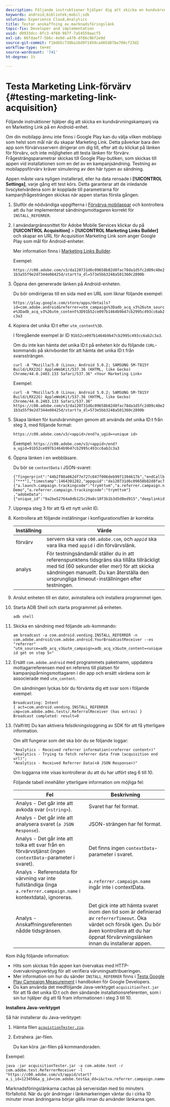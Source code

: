 ```yaml
---
description: Följande instruktioner hjälper dig att skicka en kundvärvningskampanj via en Marketing Link på en Android-enhet.
keywords: android;bibliotek;mobil;sdk
solution: Experience Cloud,Analytics
title: Testar anskaffning av marknadsföringslänk
topic-fix: Developer and implementation
uuid: d0933dcc-8fc3-4f60-987f-7a54559aacf5
exl-id: 86fdaef7-5b6c-4e9d-a470-df66c96f2e9d
source-git-commit: f18d65c738ba16d9f1459ca485d87be708cf23d2
workflow-type: tm+mt
source-wordcount: '741'
ht-degree: 1%

---
```


# Testa Marketing Link-förvärv {#testing-marketing-link-acquisition}

Följande instruktioner hjälper dig att skicka en kundvärvningskampanj via en Marketing Link på en Android-enhet.

Om din mobilapp ännu inte finns i Google Play kan du välja vilken mobilapp som helst som mål när du skapar Marketing Link. Detta påverkar bara den app som förvärvsservern dirigerar om dig till, efter att du klickat på länken för förvärv, och inte möjligheten att testa länken för förvärv. Frågesträngsparametrar skickas till Google Play-butiken, som skickas till appen vid installationen som en del av en kampanjsändning. Testning av mobilappsförvärv kräver simulering av den här typen av sändning.

Appen måste vara nyligen installerad, eller ha data rensade i **[!UICONTROL Settings]**, varje gång ett test körs. Detta garanterar att de inledande livscykelvärdena som är kopplade till parametrarna för kampanjfrågesträngen skickas när appen startas första gången.

1. Slutför de nödvändiga uppgifterna i [Förvärva mobilappar](/help/android/acquisition-main/acquisition.md) och kontrollera att du har implementerat sändningsmottagaren korrekt för `INSTALL_REFERRER`.
1. I användargränssnittet för Adobe Mobile Services klickar du på **[!UICONTROL Acquisition]** > **[!UICONTROL Marketing Links Builder]** och skapar en URL för Acquisition Marketing Link som anger Google Play som mål för Android-enheter.

   Mer information finns i [Marketing Links Builder](/help/using/acquisition-main/c-marketing-links-builder/c-marketing-links-builder.md).

   Exempel:

   `https://c00.adobe.com/v3/da120731d6c09658b82d8fac78da1d5fc2d09c48e21b3a55f9e2d7344e08425d/start?a_dl=573e5bb3248a501360c2890b`

1. Öppna den genererade länken på Android-enheten.

   Du bör omdirigeras till en sida med en URL som liknar följande exempel:

   `https://play.google.com/store/apps/details?id=com.adobe.android&referrer=utm_campaign%3Dadb_acq_v3%26utm_source%3Dadb_acq_v3%26utm_content%3D91b52ce097b1464b9b47cb2995c493cc6ab2c3a3`

1. Kopiera det unika ID:t efter `utm_content%3D`.

   I föregående exempel är ID `91b52ce097b1464b9b47cb2995c493cc6ab2c3a3`.

   Om du inte kan hämta det unika ID:t på enheten kör du följande `CURL`-kommando på skrivbordet för att hämta det unika ID:t från svarssträngen.

   `curl -A "Mozilla/5.0 (Linux; Android 5.0.2; SAMSUNG SM-T815Y Build/LRX22G) AppleWebKit/537.36 (KHTML, like Gecko) Chrome/44.0.2403.133 Safari/537.36" <Your Marketing Link>`

   Exempel:

   `curl -A "Mozilla/5.0 (Linux; Android 5.0.2; SAMSUNG SM-T815Y Build/LRX22G) AppleWebKit/537.36 (KHTML, like Gecko) Chrome/44.0.2403.133 Safari/537.36" https://c00.adobe.com/v3/da120731d6c09658b82d8fac78da1d5fc2d09c48e21b3a55f9e2d7344e08425d/start?a_dl=573e5bb3248a501360c2890b`

1. Skapa länken för kundvärvningen genom att använda det unika ID:t från steg 3, med följande format:

   `https://c00.adobe.com/v3/<appid>/end?a_ugid=<unique id>`

   Exempel: `https://c00.adobe.com/v3/<appid>/end?a_ugid=91b52ce097b1464b9b47cb2995c493cc6ab2c3a3`

1. Öppna länken i en webbläsare.

   Du bör se `contextData` i JSON-svaret:

   ```
   {"fingerprint":"44b2f88a062df7e727c047f006deb9971304617b","endCallbacks":["***"],"timestamp":1464301282,"appguid":"da120731d6c09658b82d8fac78da1d5fc2d09c48e21b3a55f9e2d7344e08425d","contextData": 
   {"a.launch.campaign.trackingcode":"trymttvm","a.referrer.campaign.name":"Android Demo","a.referrer.campaign.trackingcode":"trymttvm"} 
   ,"adobeData":{"unique_id":"9a2be52764a8db125c29a8c10f3b1b3d5d8ed915","deeplinkid":"57476c26072932ec6d3a470b"}}.
   ```

1. Upprepa steg 3 för att få ett nytt unikt ID.
1. Kontrollera att följande inställningar i konfigurationsfilen är korrekta:

   | Inställning | Värde |
   |--- |--- |
   | förvärv | servern ska vara `c00.adobe.com`, och      *`appid`* ska vara lika med `appid` i din förvärvslänk. |
   | analys | För testningsändamål ställer du in att referenspunktens tidsgräns ska tillåta tillräckligt med tid (60 sekunder eller mer) för att skicka sändningen manuellt. Du kan återställa den ursprungliga timeout-inställningen efter testningen. |

1. Anslut enheten till en dator, avinstallera och installera programmet igen.
1. Starta ADB Shell och starta programmet på enheten.

   ```
   adb shell
   ```

1. Skicka en sändning med följande `adb`-kommando:

   ```
   am broadcast -a com.android.vending.INSTALL_REFERRER -n com.adobe.android/com.adobe.android.YourBroadcastReceiver --es "referrer" "utm_source=adb_acq_v3&utm_campaign=adb_acq_v3&utm_content=<unique id get on step 5>"
   ```

1. Ersätt `com.adobe.android` med programmets paketnamn, uppdatera mottagarreferensen med en referens till platsen för kampanjspårningsmottagaren i din app och ersätt värdena som är associerade med `utm_content`.

   Om sändningen lyckas bör du förvänta dig ett svar som i följande exempel:

   ```
   Broadcasting: Intent 
   { act=com.android.vending.INSTALL_REFERRER cmp=com.adobe.adms.tests/.ReferralReceiver (has extras) } 
   Broadcast completed: result=0 
   ```

1. (Valfritt) Du kan aktivera felsökningsloggning av SDK för att få ytterligare information.

   Om allt fungerar som det ska bör du se följande loggar:

   ```
   "Analytics - Received referrer information(<referrer content>)" 
   "Analytics - Trying to fetch referrer data from (acquisition end url)"; 
   "Analytics - Received Referrer Data(<A JSON Response>)"
   ```

   Om loggarna inte visas kontrollerar du att du har utfört steg 6 till 10.

   Följande tabell innehåller ytterligare information om möjliga fel:

   | Fel | Beskrivning |
   |--- |--- |
   | Analys - Det går inte att avkoda svar (`<string>`). | Svaret har fel format. |
   | Analys - Det går inte att analysera svaret (`a JSON Response`). | JSON-strängen har fel format. |
   | Analys - Det går inte att tolka ett svar från en förvärvstjänst (ingen `contextData`-parameter i svaret). | Det finns ingen `contextData`-parameter i svaret. |
   | Analys - Referensdata för värvning var inte fullständiga (inga `a.referrer.campaign.name` i kontextdata), ignoreras. | `a.referrer.campaign.name` ingår inte i contextData. |
   | Analys - Anskaffningsreferenten nådde tidsgränsen. | Det gick inte att hämta svaret inom den tid som är definierad av `referrerTimeout`. Öka värdet och försök igen.  Du bör även kontrollera att du har öppnat förvärvningslänken innan du installerar appen. |

Kom ihåg följande information:

* Hits som skickas från appen kan övervakas med HTTP-övervakningsverktyg för att verifiera värvningsattribueringen.
* Mer information om hur du sänder `INSTALL_REFERRER` finns i [Testa Google Play Campaign Measurement](https://developers.google.com/analytics/solutions/testing-play-campaigns) i handboken för Google Developers.
* Du kan använda det medföljande Java-verktyget `acquisitionTest.jar` för att få det unika ID:t och den sändande installationsreferenten, som i sin tur hjälper dig att få fram informationen i steg 3 till 10.

**Installera Java-verktyget**

Så här installerar du Java-verktyget:

1. Hämta filen [`acquistionTester.zip`](../assets/acquisitionTester.zip).
1. Extrahera .jar-filen.

   Du kan köra .jar-filen på kommandoraden.

Exempel:

```
java -jar acquisitionTester.jar -a com.adobe.test -r com.adobe.test.ReferrerReceiver -l "https://c00.adobe.com/v3/appid/start?a_i_id=123456&a_g_id=com.adobe.test&a_dd=i&ctxa.referrer.campaign.name=name&ctxa.referrer.campaign.trackingcode=1234
```

Marknadsföringslänkarna cachas på serversidan med tio minuters förfallotid. När du gör ändringar i länkmarkeringen väntar du i cirka 10 minuter innan ändringarna börjar gälla innan du använder länkarna igen.
